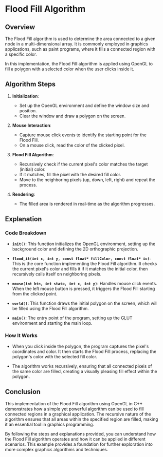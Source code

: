 # Flood Fill Algorithm

## Overview

The Flood Fill algorithm is used to determine the area connected to a given node in a multi-dimensional array. It is commonly employed in graphics applications, such as paint programs, where it fills a connected region with a specific color.

In this implementation, the Flood Fill algorithm is applied using OpenGL to fill a polygon with a selected color when the user clicks inside it.

## Algorithm Steps

1. **Initialization**:
    - Set up the OpenGL environment and define the window size and position.
    - Clear the window and draw a polygon on the screen.

2. **Mouse Interaction**:
    - Capture mouse click events to identify the starting point for the Flood Fill.
    - On a mouse click, read the color of the clicked pixel.

3. **Flood Fill Algorithm**:
    - Recursively check if the current pixel's color matches the target (initial) color.
    - If it matches, fill the pixel with the desired fill color.
    - Move to the neighboring pixels (up, down, left, right) and repeat the process.

4. **Rendering**:
    - The filled area is rendered in real-time as the algorithm progresses.

## Explanation

### Code Breakdown

- **`init()`**: This function initializes the OpenGL environment, setting up the background color and defining the 2D orthographic projection.
  
- **`flood_it(int x, int y, const float* fillColor, const float* ic)`**: This is the core function implementing the Flood Fill algorithm. It checks the current pixel's color and fills it if it matches the initial color, then recursively calls itself on neighboring pixels.

- **`mouse(int btn, int state, int x, int y)`**: Handles mouse click events. When the left mouse button is pressed, it triggers the Flood Fill starting from the clicked point.

- **`world()`**: This function draws the initial polygon on the screen, which will be filled using the Flood Fill algorithm.

- **`main()`**: The entry point of the program, setting up the GLUT environment and starting the main loop.

### How It Works

- When you click inside the polygon, the program captures the pixel's coordinates and color. It then starts the Flood Fill process, replacing the polygon's color with the selected fill color.
  
- The algorithm works recursively, ensuring that all connected pixels of the same color are filled, creating a visually pleasing fill effect within the polygon.

## Conclusion

This implementation of the Flood Fill algorithm using OpenGL in C++ demonstrates how a simple yet powerful algorithm can be used to fill connected regions in a graphical application. The recursive nature of the algorithm ensures that all areas within the specified region are filled, making it an essential tool in graphics programming.

By following the steps and explanations provided, you can understand how the Flood Fill algorithm operates and how it can be applied in different scenarios. This example provides a foundation for further exploration into more complex graphics algorithms and techniques.
